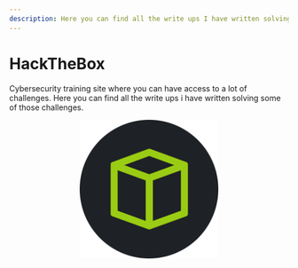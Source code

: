 ```yaml
---
description: Here you can find all the write ups I have written solving some HackTheBox challenges.
---
```


# HackTheBox

Cybersecurity training site where you can have access to a lot of challenges. Here you can find all the write ups i have written solving some of those challenges.

<p align="center">
  <a href="https://www.hackthebox.eu/" target="_blank">
    <img width="250px" alt="HTB logo" src="/assets/images/HackTheBox/htb-logo.png">
  </a>
</p>

